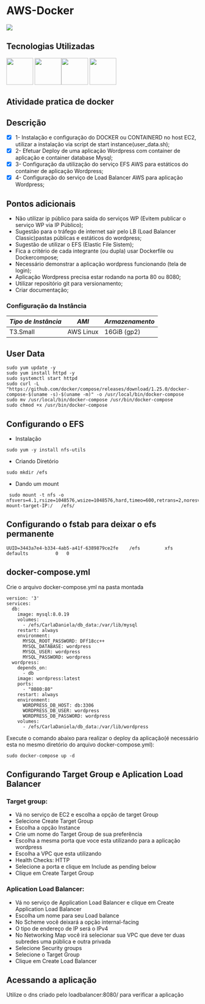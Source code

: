 # AWS-Docker 

<img src="https://img.shields.io/static/v1?label=Release&message=3.0&color=blue&style=for-the-badge"/>

## Tecnologias Utilizadas
<img style="width:70px; height:70px" src="https://cdn.jsdelivr.net/gh/devicons/devicon/icons/docker/docker-original-wordmark.svg" /> <img style="width:70px; height:70px" src="https://cdn.jsdelivr.net/gh/devicons/devicon/icons/amazonwebservices/amazonwebservices-original-wordmark.svg" /><img style="width:70px; height:70px" src="https://cdn.jsdelivr.net/gh/devicons/devicon/icons/wordpress/wordpress-original.svg" /> <img style="width:70px; height:70px" src="https://cdn.jsdelivr.net/gh/devicons/devicon/icons/mysql/mysql-original-wordmark.svg" />
          
          

## Atividade pratica de docker 

## Descrição 

- [x] 1- Instalação e configuração do DOCKER ou CONTAINERD no host EC2, utilizar a instalação via script de start instance(user_data.sh);         
- [x] 2- Efetuar Deploy de uma aplicação Wordpress com container de aplicação e container database Mysql;
- [x] 3- Configuração da utilização do serviço EFS AWS para estáticos do container de aplicação Wordpress;
- [x] 4- Configuração do serviço de Load Balancer AWS para aplicação Wordpress;
          
## Pontos adicionais
* Não utilizar ip público para saída do serviços WP (Evitem publicar o serviço WP via IP Público);
* Sugestão para o tráfego de internet sair pelo LB (Load Balancer Classic)pastas públicas e estáticos do wordpress; 
* Sugestão de utilizar o EFS (Elastic File Sistem);
* Fica a critério de cada integrante (ou dupla) usar Dockerfile ou Dockercompose;
* Necessário demonstrar a aplicação wordpress funcionando (tela de login);
* Aplicação Wordpress precisa estar rodando na porta 80 ou 8080;
* Utilizar repositório git para versionamento;
* Criar documentação;

### Configuração da Instância
*Tipo de Instância* | *AMI* | *Armazenamento* 
---|---|---
T3.Small  | AWS Linux | 16GiB (gp2)

## User Data
~~~~~~~~~~
sudo yum update -y
sudo yum install httpd -y
sudo systemctl start httpd
sudo curl -L "https://github.com/docker/compose/releases/download/1.25.0/docker-compose-$(uname -s)-$(uname -m)" -o /usr/local/bin/docker-compose
sudo mv /usr/local/bin/docker-compose /usr/bin/docker-compose
sudo chmod +x /usr/bin/docker-compose
~~~~~~~~~~

## Configurando o EFS
- Instalação
~~~~~~~~
sudo yum -y install nfs-utils
~~~~~~~~
- Criando Diretório
~~~~~~~~
sudo mkdir /efs
~~~~~~~~
- Dando um mount
~~~~~~
 sudo mount -t nfs -o nfsvers=4.1,rsize=1048576,wsize=1048576,hard,timeo=600,retrans=2,noresvport mount-target-IP:/   /efs/
~~~~~~

## Configurando o fstab para deixar o efs permanente
~~~~~~
UUID=3443a7e4-b334-4ab5-a41f-6389879ce2fe    /efs         xfs    defaults          0   0 
~~~~~~

## docker-compose.yml
Crie o arquivo docker-compose.yml na pasta montada
~~~~~~
version: '3'
services:
  db:
    image: mysql:8.0.19
    volumes:
      - /efs/CarlaDaniela/db_data:/var/lib/mysql
    restart: always
    environment:
      MYSQL_ROOT_PASSWORD: DFf18cc++
      MYSQL_DATABASE: wordpress
      MYSQL_USER: wordpress
      MYSQL_PASSWORD: wordpress
  wordpress:
    depends_on:
      - db
    image: wordpress:latest
    ports:
      - "8080:80"
    restart: always
    environment:
      WORDPRESS_DB_HOST: db:3306
      WORDPRESS_DB_USER: wordpress
      WORDPRESS_DB_PASSWORD: wordpress
    volumes:
      - /efs/CarlaDaniela/db_data:/var/lib/wordpress
 ~~~~~~
Execute o comando abaixo para realizar o deploy da aplicação(é necessário esta no mesmo diretório do arquivo docker-compose.yml):
~~~~
sudo docker-compose up -d
~~~~

## Configurando Target Group e Aplication Load Balancer
### Target group:
* Vá no serviço de EC2 e escolha a opção de target Group 
* Selecione Create Target Group 
* Escolha a opção Instance 
* Crie um nome do Target Group de sua preferência
* Escolha a mesma porta que voce esta utilizando para a aplicação wordpress
* Escolha a VPC que esta utilizando
* Health Checks: HTTP
* Selecione a porta e clique em Include as pending below
*  Clique em Create Target Group

### Aplication Load Balancer:
* Vá no serviço de Application Load Balancer e clique em Create Application Load Balancer
* Escolha um nome para seu Load balance
* No Scheme você deixará a opção internal-facing
* O tipo de endereço de IP será o IPv4
* No Networking Map você irá selecionar sua VPC que deve ter duas subredes uma pública e outra privada
* Selecione Security groups 
* Selecione o Target Group 
* Clique em Create Load Balancer 

## Acessando a aplicação
Utilize o dns criado pelo loadbalancer:8080/ para verificar a aplicação




